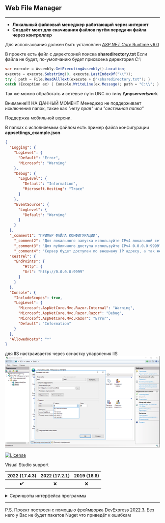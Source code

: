 ## Web File Manager
---
*  __Локальный файловый менеджер работающий через интернет__ 
*  __Создаёт мост для скачивания файлов путём передачи файла через контроллер__

Для использования должен быть установлен  [*ASP NET Core* Runtime v6.0](https://dotnet.microsoft.com/en-us/download) 

В проекте есть файл с директорией поиска __sharedirectory.txt__
Если файла не будет, по-умолчанию будет присвоена директория _C:\\_

```csharp
var execute = Assembly.GetExecutingAssembly().Location;
execute = execute.Substring(0, execute.LastIndexOf("\\"));
try { path = File.ReadAllText(execute + @"\sharedirectory.txt"); }
catch (Exception ex) { Console.WriteLine(ex.Message); path = "C:\\"; }
```


Так же можно обработать и сетевые пути UNC по типу __\\\\myserver\\work__

Внимание!!! НА ДАННЫЙ МОМЕНТ Менеджер не поддерживает исключения папок, такие как _"нету прав"_ или _"системная папка"_ 

Поддержка мобильной версии.

В папках с исполняемым файлом есть пример файла конфигурации __appsettings_example.json__

```json
{
  "Logging": {
    "LogLevel": {
      "Default": "Error",
      "Microsoft": "Warning"
    },
    "Debug": {
      "LogLevel": {
        "Default": "Information",
        "Microsoft.Hosting": "Trace"
      }
    },
    "EventSource": {
      "LogLevel": {
        "Default": "Warning"
      }
    }
  },
  "_comment1": "ПРИМЕР ФАЙЛА КОНФИГУРАЦИИ",
	"_comment2": "Для локального запуска используйте IPv4 локальной сети (пример -> 192.168.0.10:9999)",
	"_comment3": "Для публичного доступа используйте IPv4 0.0.0.0:9999",
	"_comment4": "Сервер будет доступен по внешнему IP адресу, а так же по локальной сети",
  "Kestrel": {
    "EndPoints": {
		"Http": {
        "Url": "http://0.0.0.0:9999"
      }
    }
  },
  "Console": {
    "IncludeScopes": true,
    "LogLevel": {
      "Microsoft.AspNetCore.Mvc.Razor.Internal": "Warning",
      "Microsoft.AspNetCore.Mvc.Razor.Razor": "Debug",
      "Microsoft.AspNetCore.Mvc.Razor": "Error",
      "Default": "Information"
    }
  },
  "AllowedHosts": "*"
}
```

для IIS настраивается через оснастку упарвления IIS
![Result!](CompanyFileManager/src/IIS.png "Results")

[![License](https://img.shields.io/github/license/anomal3/WebFileManager)](https://sditsoft.ru/%D0%BF%D0%BE%D0%BB%D1%8C%D0%B7%D0%BE%D0%B2%D0%B0%D1%82%D0%B5%D0%BB%D1%8C%D1%81%D0%BA%D0%BE%D0%B5-%D1%81%D0%BE%D0%B3%D0%BB%D0%B0%D1%88%D0%B5%D0%BD%D0%B8%D0%B5/)

Visual Studio support

| 2022 (17.4.3) | 2022 (17.2.1) | 2019 (16.6)|
| :----: | :----: | :----------------: |
|  :heavy_check_mark:   |  :x:   | :x: |

<details>
  <summary>Скриншоты интерфейса программы</summary>
  
 ![Result!](CompanyFileManager/src/WebManager1.png "Results")
 
 ![Result!](CompanyFileManager/src/WebManager2.png "Results")
 
 ![Result!](CompanyFileManager/src/WebManager3.png "Results")
 
 ![Result!](CompanyFileManager/src/WebManager4.jpg "Results")
 
</details>

---

P.S. Проект построен с помощью фреймворка DevExpress 2022.3. Без него у Вас не будет пакетов Nuget что приведёт к ошибкам
